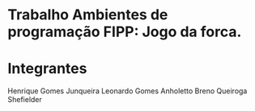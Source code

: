# Trabalho Ambientes de programação FIPP: Jogo da forca.

# Integrantes
Henrique Gomes Junqueira
Leonardo Gomes Anholetto
Breno Queiroga Shefielder
